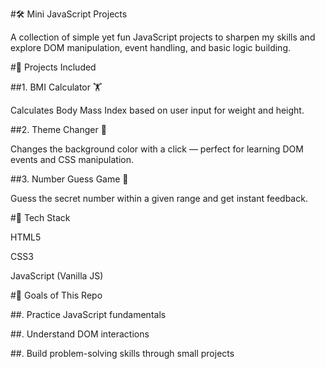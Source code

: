 #🛠️ Mini JavaScript Projects

A collection of simple yet fun JavaScript projects to sharpen my skills and explore DOM manipulation, event handling, and basic logic building.

#📂 Projects Included

##1. BMI Calculator 🏋️

Calculates Body Mass Index based on user input for weight and height.

##2. Theme Changer 🎨

Changes the background color with a click — perfect for learning DOM events and CSS manipulation.

##3. Number Guess Game 🎯

Guess the secret number within a given range and get instant feedback.

#🚀 Tech Stack

HTML5

CSS3

JavaScript (Vanilla JS)



#🎯 Goals of This Repo

##. Practice JavaScript fundamentals

##. Understand DOM interactions

##. Build problem-solving skills through small projects
